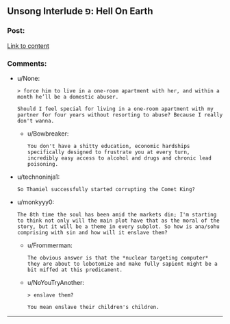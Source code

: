 ## Unsong Interlude פ: Hell On Earth

### Post:

[Link to content](http://unsongbook.com/interlude-%D7%A4-hell-on-earth/)

### Comments:

- u/None:
  ```
  > force him to live in a one-room apartment with her, and within a month he’ll be a domestic abuser.

  Should I feel special for living in a one-room apartment with my partner for four years without resorting to abuse? Because I really don't wanna.
  ```

  - u/Bowbreaker:
    ```
    You don't have a shitty education, economic hardships specifically designed to frustrate you at every turn, incredibly easy access to alcohol and drugs and chronic lead poisoning.
    ```

- u/technoninja1:
  ```
  So Thamiel successfully started corrupting the Comet King?
  ```

- u/monkyyy0:
  ```
  The 8th time the soul has been amid the markets din; I'm starting to think not only will the main plot have that as the moral of the story, but it will be a theme in every subplot. So how is ana/sohu comprising with sin and how will it enslave them?
  ```

  - u/Frommerman:
    ```
    The obvious answer is that the *nuclear targeting computer* they are about to lobotomize and make fully sapient might be a bit miffed at this predicament.
    ```

  - u/NoYouTryAnother:
    ```
    > enslave them?

    You mean enslave their children's children.
    ```

---

